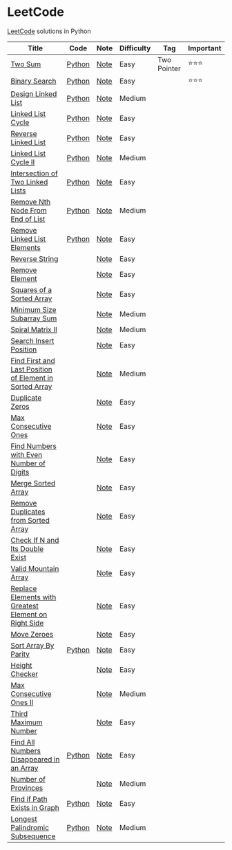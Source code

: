 # LeetCode

[LeetCode](https://leetcode.com/) solutions in Python

| Title                                                        | Code                                                         | Note                                                         | Difficulty | Tag         | Important          |
| ------------------------------------------------------------ | ------------------------------------------------------------ | ------------------------------------------------------------ | ---------- | ----------- | ------------------ |
| [Two Sum](https://leetcode.com/problems/two-sum)             | [Python](001.%20Two%20Sum/solution.py)                       | [Note](001.%20Two%20Sum)                                     | Easy       | Two Pointer | :star::star::star: |
| [Binary Search](https://leetcode.com/problems/binary-search/) | [Python](704.%20Binary%20Search/solution.py)                 | [Note](704.%20Binary%20Search)                               | Easy       |             | :star::star::star: |
| [Design Linked List](https://leetcode.com/problems/design-linked-list/) | [Python](707.%20Design%20Linked%20List/solution.py)          | [Note](707.%20Design%20Linked%20List)                        | Medium     |             |                    |
| [Linked List Cycle](https://leetcode.com/problems/linked-list-cycle/) | [Python](141.%20Linked%20List%20Cycle/solution.py)           | [Note](141.%20Linked%20List%20Cycle)                         | Easy       |             |                    |
| [Reverse Linked List](https://leetcode.com/problems/reverse-linked-list/) | [Python](206.%20Reverse%20Linked%20List/solution.py)         | [Note](206.%20Reverse%20Linked%20List)                       | Easy       |             |                    |
| [Linked List Cycle II](https://leetcode.com/problems/linked-list-cycle-ii/) | [Python](142.%20Linked%20List%20Cycle%20II/solution.py)      | [Note](142.%20Linked%20List%20Cycle%20II)                    | Medium     |             |                    |
| [Intersection of Two Linked Lists](https://leetcode.com/problems/intersection-of-two-linked-lists/) | [Python](160.%20Intersection%20of%20Two%20Linked%20Lists/solution.py) | [Note](160.%20Intersection%20of%20Two%20Linked%20Lists)      | Easy       |             |                    |
| [Remove Nth Node From End of List](https://leetcode.com/problems/remove-nth-node-from-end-of-list/) | [Python](019.%20Remove%20Nth%20Node%20From%20End%20of%20List/solution.py) | [Note](019.%20Remove%20Nth%20Node%20From%20End%20of%20List)  | Medium     |             |                    |
| [Remove Linked List Elements](https://leetcode.com/problems/remove-linked-list-elements/) | [Python](203.%20Remove%20Linked%20List%20Elements/solution.py) | [Note](203.%20Remove%20Linked%20List%20Elements)             | Easy       |             |                    |
| [Reverse String](https://leetcode.com/problems/reverse-string/) |                                                              | [Note](344.%20Reverse%20String)                              | Easy       |             |                    |
| [Remove Element](https://leetcode.com/problems/remove-element/) |                                                              | [Note](027.%20Remove%20Element)                              | Easy       |             |                    |
| [Squares of a Sorted Array](https://leetcode.com/problems/squares-of-a-sorted-array/) |                                                              | [Note](977.%20Squares%20of%20a%20Sorted%20Array)             | Easy       |             |                    |
| [Minimum Size Subarray Sum](https://leetcode.com/problems/minimum-size-subarray-sum/) |                                                              | [Note](209.%20Minimum%20Size%20Subarray%20Sum)               | Medium     |             |                    |
| [Spiral Matrix II](https://leetcode.com/problems/spiral-matrix-ii/) |                                                              | [Note](059.%20Spiral%20Matrix%20II)                          | Medium     |             |                    |
| [Search Insert Position](https://leetcode.com/problems/search-insert-position/) |                                                              | [Note](035.%20Search%20Insert%20Position)                    | Easy       |             |                    |
| [Find First and Last Position of Element in Sorted Array](https://leetcode.com/problems/find-first-and-last-position-of-element-in-sorted-array/) |                                                              | [Note](034.%20Find%20First%20and%20Last%20Position%20of%20Element%20in%20Sorted%20Array) | Medium     |             |                    |
| [Duplicate Zeros](https://leetcode.com/problems/duplicate-zeros/) |                                                              | [Note](1089.%20Duplicate%20Zeros)                            | Easy       |             |                    |
| [Max Consecutive Ones](https://leetcode.com/problems/max-consecutive-ones/) |                                                              | [Note](485.%20Max%20Consecutive%20Ones)                      | Easy       |             |                    |
| [Find Numbers with Even Number of Digits](https://leetcode.com/problems/find-numbers-with-even-number-of-digits/) |                                                              | [Note](1295.%20Find%20Numbers%20with%20Even%20Number%20of%20Digits) | Easy       |             |                    |
| [Merge Sorted Array](https://leetcode.com/problems/merge-sorted-array/) |                                                              | [Note](088.%20Merge%20Sorted%20Array)                        | Easy       |             |                    |
| [Remove Duplicates from Sorted Array](https://leetcode.com/problems/remove-duplicates-from-sorted-array/) |                                                              | [Note](026.%20Remove%20Duplicates%20from%20Sorted%20Arrayy)  | Easy       |             |                    |
| [Check If N and Its Double Exist](https://leetcode.com/problems/check-if-n-and-its-double-exist/) |                                                              | [Note](1346.%20Check%20If%20N%20and%20Its%20Double%20Exist)  | Easy       |             |                    |
| [Valid Mountain Array](https://leetcode.com/problems/valid-mountain-array/) |                                                              | [Note](941.%20Valid%20Mountain%20Array)                      | Easy       |             |                    |
| [Replace Elements with Greatest Element on Right Side](https://leetcode.com/problems/replace-elements-with-greatest-element-on-right-side//) |                                                              | [Note](1299.%20Replace%20Elements%20with%20Greatest%20Element%20on%20Right%20Side) | Easy       |             |                    |
| [Move Zeroes](https://leetcode.com/problems/move-zeroes/)    |                                                              | [Note](283.%20Move%20Zeroes)                                 | Easy       |             |                    |
| [Sort Array By Parity](https://leetcode.com/problems/sort-array-by-parity/) | [Python](905.%20Sort%20Array%20By%20Parity/solution.py)      | [Note](905.%20Sort%20Array%20By%20Parity)                    | Easy       |             |                    |
| [Height Checker](https://leetcode.com/problems/height-checker/) |                                                              | [Note](1051.%20Height%20Checker)                             | Easy       |             |                    |
| [Max Consecutive Ones II](https://leetcode.com/problems/max-consecutive-ones-ii/) |                                                              | [Note](487.%20Max%20Consecutive%20Ones%20II)                 | Medium     |             |                    |
| [Third Maximum Number](https://leetcode.com/problems/third-maximum-number/) |                                                              | [Note](414.%20Third%20Maximum%20Number)                      | Easy       |             |                    |
| [Find All Numbers Disappeared in an Array](https://leetcode.com/problems/find-all-numbers-disappeared-in-an-array/) | [Python](448.%20Find%20All%20Numbers%20Disappeared%20in%20an%20Array/solution.py) | [Note](448.%20Find%20All%20Numbers%20Disappeared%20in%20an%20Arrayr) | Easy       |             |                    |
| [Number of Provinces](https://leetcode.com/problems/number-of-provinces/) |                                                              | [Note](547.%20Number%20of%20Provinces)                       | Medium     |             |                    |
| [Find if Path Exists in Graph](https://leetcode.com/problems/find-if-path-exists-in-graph/) | [Python](1971.%20Find%20if%20Path%20Exists%20in%20Graph/solution.py) | [Note](1971.%20Find%20if%20Path%20Exists%20in%20Graph)       | Easy       |             |                    |
| [Longest Palindromic Subsequence](https://leetcode.com/problems/longest-palindromic-subsequence/) | [Python](516.%20Longest%20Palindromic%20Subsequence/solution.py) | [Note](516.%20Longest%20Palindromic%20Subsequence)           | Medium     |             |                    |

